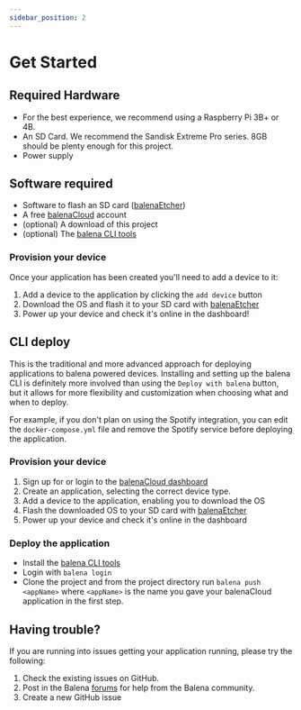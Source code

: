 ```yaml
---
sidebar_position: 2
---
```


# Get Started

## Required Hardware

- For the best experience, we recommend using a Raspberry Pi 3B+ or 4B.
- An SD Card. We recommend the Sandisk Extreme Pro series. 8GB should be plenty enough for this project.
- Power supply

## Software required

- Software to flash an SD card ([balenaEtcher](https://balena.io/etcher))
- A free [balenaCloud](https://balena.io/cloud) account
- (optional) A download of this project
- (optional) The [balena CLI tools](https://github.com/balena-io/balena-cli/blob/master/INSTALL.md)

### Provision your device

Once your application has been created you'll need to add a device to it:

1. Add a device to the application by clicking the `add device` button
2. Download the OS and flash it to your SD card with [balenaEtcher](https://balena.io/etcher)
3. Power up your device and check it's online in the dashboard!

## CLI deploy

This is the traditional and more advanced approach for deploying applications to balena powered devices. Installing and setting up the balena CLI is definitely more involved than using the `Deploy with balena` button, but it allows for more flexibility and customization when choosing what and when to deploy.

For example, if you don't plan on using the Spotify integration, you can edit the `docker-compose.yml` file and remove the Spotify service before deploying the application.

### Provision your device

1. Sign up for or login to the [balenaCloud dashboard](https://dashboard.balena-cloud.com)
2. Create an application, selecting the correct device type.
3. Add a device to the application, enabling you to download the OS
4. Flash the downloaded OS to your SD card with [balenaEtcher](https://balena.io/etcher)
5. Power up your device and check it's online in the dashboard

### Deploy the application

- Install the [balena CLI tools](https://github.com/balena-io/balena-cli/blob/master/INSTALL.md)
- Login with `balena login`
- Clone the project and from the project directory run `balena push <appName>` where `<appName>` is the name you gave your balenaCloud application in the first step.

## Having trouble?

If you are running into issues getting your application running, please try the following:

1. Check the existing issues on GitHub.
2. Post in the Balena [forums](https://forums.balena.io/) for help from the Balena community.
3. Create a new GitHub issue
